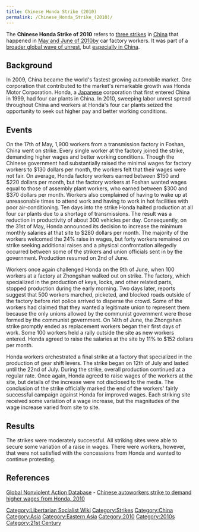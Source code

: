 ```yaml
---
title: Chinese Honda Strike (2010)
permalink: /Chinese_Honda_Strike_(2010)/
---
```


The **Chinese Honda Strike of 2010** refers to [three
strikes](List_of_Strikes "wikilink") in [China](China "wikilink") that
happened in [May and June of
2010by](Timeline_of_Libertarian_Socialism_in_Eastern_Asia "wikilink")
car factory workers. It was part of a [broader global wave of
unrest](Revolutions_of_2008_-_2014 "wikilink"), but [especially in
China](Chinese_Protest_Wave_(2007_-_2014) "wikilink").

## Background

In 2009, China became the world's fastest growing automobile market. One
corporation that contributed to the market's remarkable growth was Honda
Motor Corporation. Honda, a [Japanese](Japan "wikilink") corporation
that first entered China in 1999, had four car plants in China. In 2010,
sweeping labor unrest spread throughout China and workers at Honda's
four car plants seized the opportunity to seek out higher pay and better
working conditions.

## Events

On the 17th of May, 1,900 workers from a transmission factory in Foshan,
China went on strike. Every single worker at the factory joined the
strike, demanding higher wages and better working conditions. Though the
Chinese government had substantially raised the minimal wages for
factory workers to \$130 dollars per month, the workers felt that their
wages were not fair. On average, Honda factory workers earned between
\$150 and \$220 dollars per month, but the factory workers at Foshan
wanted wages equal to those of assembly plant workers, who earned
between \$300 and \$370 dollars per month. Workers also complained of
having to wake up at unreasonable times to attend work and having to
work in hot facilities with poor air-conditioning. Ten days into the
strike Honda halted production at all four car plants due to a shortage
of transmissions. The result was a reduction in productivity of about
300 vehicles per day. Consequently, on the 31st of May, Honda announced
its decision to increase the minimum monthly salaries at that site to
\$280 dollars per month. The majority of the workers welcomed the 24%
raise in wages, but forty workers remained on strike seeking additional
raises and a physical confrontation allegedly occurred between some of
the strikers and union officials sent in by the government. Production
resumed on 2nd of June.

Workers once again challenged Honda on the 9th of June, when 100 workers
at a factory at Zhongshan walked out on strike. The factory, which
specialized in the production of keys, locks, and other related parts,
stopped production during the early morning. Two days later, reports
suggest that 500 workers marched, picketed, and blocked roads outside of
the factory before riot police arrived to disperse the crowd. Some of
the workers had claimed that they wanted a legitimate union to represent
them because the only unions allowed by the communist government were
those formed by the communist government. On 14th of June, the Zhongshan
strike promptly ended as replacement workers began their first days of
work. Some 100 workers held a rally outside the site as new workers
entered. Honda agreed to raise the salaries at the site by 11% to \$152
dollars per month.

Honda workers orchestrated a final strike at a factory that specialized
in the production of gear shift levers. The strike began on 12th of July
and lasted until the 22nd of July. During the strike, overall production
continued at a regular rate. Once again, Honda agreed to raise wages of
the workers at the site, but details of the increase were not disclosed
to the media. The conclusion of the strike officially marked the end of
the workers' fairly successful campaign against Honda for improved
wages. Each striking site received some variation of a wage increase,
but the magnitudes of the wage increase varied from site to site.

## Results

The strikes were moderately successful. All striking sites were able to
secure some variation of a raise in wages. There were workers, however,
that were not satisfied with the concessions from Honda and wanted to
continue protesting.

## References

[Global Nonviolent Action
Database](Global_Nonviolent_Action_Database "wikilink") - [Chinese
autoworkers strike to demand higher wages from Honda,
2010](https://nvdatabase.swarthmore.edu/content/chinese-autoworkers-strike-demand-higher-wages-honda-2010)

[Category:Libertarian Socialist
Wiki](Category:Libertarian_Socialist_Wiki "wikilink")
[Category:Strikes](Category:Strikes "wikilink")
[Category:China](Category:China "wikilink")
[Category:Asia](Category:Asia "wikilink") [Category:Eastern
Asia](Category:Eastern_Asia "wikilink")
[Category:2010](Category:2010 "wikilink")
[Category:2010s](Category:2010s "wikilink") [Category:21st
Century](Category:21st_Century "wikilink")